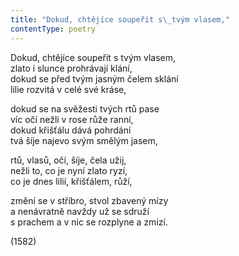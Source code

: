 ```yaml
---
title: "Dokud, chtějíce soupeřit s\_tvým vlasem,"
contentType: poetry
---
```


<section>

Dokud, chtějíce soupeřit s tvým vlasem,  
zlato i slunce prohrávají klání,  
dokud se před tvým jasným čelem sklání  
lilie rozvitá v celé své kráse,

dokud se na svěžesti tvých rtů pase  
víc očí nežli v rose růže ranní,  
dokud křišťálu dává pohrdání  
tvá šíje najevo svým smělým jasem,

rtů, vlasů, očí, šíje, čela užij,  
nežli to, co je nyní zlato ryzí,  
co je dnes lilií, křišťálem, růží,

změní se v stříbro, stvol zbavený mízy  
a nenávratně navždy už se sdruží  
s prachem a v nic se rozplyne a zmizí.

(1582)

</section>
